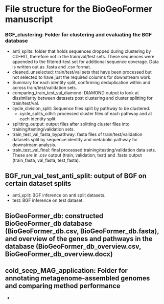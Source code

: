 # File structure for the BioGeoFormer manuscript

### BGF_clustering: Folder for clustering and evaluating the BGF database
* anti_splits: folder that holds sequences dropped during clustering by CD-HIT, therefore not in the train/val/test sets. These sequences were appended to the filtered-test set for additional sequence coverage. Data is written out as .fasta and .csv format. 
* cleaned_unselected: train/test/val sets that have been processed but not selected to have just the required columns for downstream work.
* Summary for each identity split, confirming deduplication within and across train/test/validation sets.
* comparing_train_test_val_diamond: DIAMOND output to look at dissimilarity between datasets post clustering and cluster splitting for train/test/val.
* cycle_division_split: Sequence files split by pathway to be clustered.
   * cycle_splits_cdhit: processed cluster files of each pathway and at each identity split.
* splitting_output: output files after splitting cluster files into training/testing/validation sets.
* train_test_val_fasta_bypathway: fasta files of train/test/validation datasets split by sequence identity and metabolic pathway for downstream analysis.
* train_test_val_final: final processed training/testing/validation data sets. These are in .csv output (train, validation, test) and .fasta output (train_fasta, val_fasta, test_fasta).

## BGF_run_val_test_anti_split: output of BGF on certain dataset splits 
* anti_split: BGF inference on anti split datasets.
* test: BGF inference on test dataset.

## BioGeoFormer_db: constructed BioGeoFormer_db database (BioGeoFormer_db.csv, BioGeoFormer_db.fasta), and overview of the genes and pathways in the database (BioGeoFormer_db_overview.csv, BioGeoFormer_db_overview.docx)

## cold_seep_MAG_application: Folder for annotating metagenome-assembled genomes and comparing method performance
* 
